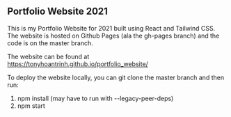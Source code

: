 ## Portfolio Website 2021

This is my Portfolio Website for 2021 built using React and Tailwind CSS.
The website is hosted on Github Pages (ala the gh-pages branch) and the code is on the master branch.

The website can be found at https://tonyhoantrinh.github.io/portfolio_website/

To deploy the website locally, you can git clone the master branch and then run:

<ol>
  <li> npm install (may have to run with --legacy-peer-deps) </li>
  <li> npm start </li>
<ol/>


